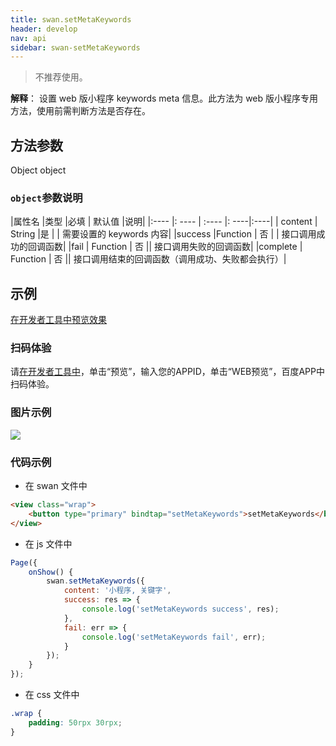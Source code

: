 ```yaml
---
title: swan.setMetaKeywords
header: develop
nav: api
sidebar: swan-setMetaKeywords
---
```

 

> 不推荐使用。

**解释**： 设置 web 版小程序 keywords meta 信息。此方法为 web 版小程序专用方法，使用前需判断方法是否存在。

 
## 方法参数 

Object object

### `object`参数说明 

|属性名 |类型  |必填 | 默认值 |说明|
|:---- |: ---- | :---- |: ----|:----|
| content |  String  |是 | | 需要设置的 keywords 内容|
|success |Function  |  否  | | 接口调用成功的回调函数|
|fail  | Function  |  否 || 接口调用失败的回调函数|
|complete   | Function   | 否 || 接口调用结束的回调函数（调用成功、失败都会执行）|
## 示例

<a href="swanide://fragment/6bd9438e46899f7bb13a676cf457256f1559045708714" title="在开发者工具中预览效果" target="_self">在开发者工具中预览效果</a>

### 扫码体验

请<a href="swanide://fragment/77076cb84baae5c32c01c014830348a01559045869146" title="在开发者工具中" target="_self">在开发者工具中</a>，单击“预览”，输入您的APPID，单击“WEB预览”，百度APP中扫码体验。


###  图片示例  


<div class="m-doc-custom-examples">
    <div class="m-doc-custom-examples-correct">
        <img src="https://b.bdstatic.com/miniapp/images/setMetaKeywords.jpg">
    </div>    
</div>

### 代码示例 


* 在 swan 文件中

```html
<view class="wrap">
    <button type="primary" bindtap="setMetaKeywords">setMetaKeywords</button>
</view>
```

* 在 js 文件中

```js
Page({
    onShow() {
        swan.setMetaKeywords({
            content: '小程序, 关键字',
            success: res => {
                console.log('setMetaKeywords success', res);
            },
            fail: err => {
                console.log('setMetaKeywords fail', err);
            }
        });
    }
});
```
* 在 css 文件中

```css
.wrap {
    padding: 50rpx 30rpx;
}
```



